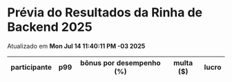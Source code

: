 # Prévia do Resultados da Rinha de Backend 2025
Atualizado em **Mon Jul 14 11:40:11 PM -03 2025**


| participante | p99 | bônus por desempenho (%) | multa ($) | lucro |
| -- | -- | -- | -- | -- |
